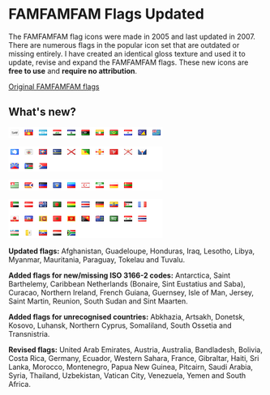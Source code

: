 # FAMFAMFAM Flags Updated

The FAMFAMFAM flag icons were made in 2005 and last updated in 2007. There are numerous flags in the popular icon set that are outdated or missing entirely. I have created an identical gloss texture and used it to update, revise and expand the FAMFAMFAM flags. These new icons are **free to use** and **require no attribution**.

[Original FAMFAMFAM flags](http://famfamfam.com/lab/icons/flags/)

## What's new?

![Updated](https://github.com/shoal3/famfamfam-flags-updated/blob/main/images/updated.png?raw=true)

![Missing ISO](https://github.com/shoal3/famfamfam-flags-updated/blob/main/images/missing_iso.png?raw=true)

![Unrecognised](https://github.com/shoal3/famfamfam-flags-updated/blob/main/images/unrecognised.png?raw=true)

![Revised](https://github.com/shoal3/famfamfam-flags-updated/blob/main/images/revised.png?raw=true)

**Updated flags:** Afghanistan, Guadeloupe, Honduras, Iraq, Lesotho, Libya, Myanmar, Mauritania, Paraguay, Tokelau and Tuvalu.

**Added flags for new/missing ISO 3166-2 codes:** Antarctica, Saint Barthelemy, Caribbean Netherlands (Bonaire, Sint Eustatius and Saba), Curacao, Northern Ireland, French Guiana, Guernsey, Isle of Man, Jersey, Saint Martin, Reunion, South Sudan and Sint Maarten.

**Added flags for unrecognised countries:** Abkhazia, Artsakh, Donetsk, Kosovo, Luhansk, Northern Cyprus, Somaliland, South Ossetia and Transnistria.

**Revised flags:** United Arab Emirates, Austria, Australia, Bandladesh, Bolivia, Costa Rica, Germany, Ecuador, Western Sahara, France, Gibraltar, Haiti, Sri Lanka, Morocco, Montenegro, Papua New Guinea, Pitcairn, Saudi Arabia, Syria, Thailand, Uzbekistan, Vatican City, Venezuela, Yemen and South Africa.
